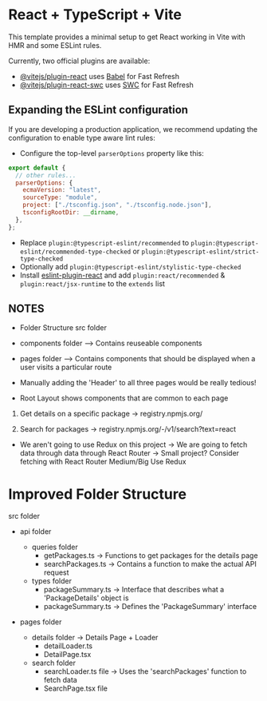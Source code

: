 # React + TypeScript + Vite

This template provides a minimal setup to get React working in Vite with HMR and some ESLint rules.

Currently, two official plugins are available:

- [@vitejs/plugin-react](https://github.com/vitejs/vite-plugin-react/blob/main/packages/plugin-react/README.md) uses [Babel](https://babeljs.io/) for Fast Refresh
- [@vitejs/plugin-react-swc](https://github.com/vitejs/vite-plugin-react-swc) uses [SWC](https://swc.rs/) for Fast Refresh

## Expanding the ESLint configuration

If you are developing a production application, we recommend updating the configuration to enable type aware lint rules:

- Configure the top-level `parserOptions` property like this:

```js
export default {
  // other rules...
  parserOptions: {
    ecmaVersion: "latest",
    sourceType: "module",
    project: ["./tsconfig.json", "./tsconfig.node.json"],
    tsconfigRootDir: __dirname,
  },
};
```

- Replace `plugin:@typescript-eslint/recommended` to `plugin:@typescript-eslint/recommended-type-checked` or `plugin:@typescript-eslint/strict-type-checked`
- Optionally add `plugin:@typescript-eslint/stylistic-type-checked`
- Install [eslint-plugin-react](https://github.com/jsx-eslint/eslint-plugin-react) and add `plugin:react/recommended` & `plugin:react/jsx-runtime` to the `extends` list

## NOTES

- Folder Structure
  src folder
- components folder
  --> Contains reuseable components
- pages folder
  --> Contains components that should be displayed when a user visits a particular route

- Manually adding the 'Header' to all three pages would be really tedious!
- Root Layout shows components that are common to each page

1. Get details on a specific package
   -> registry.npmjs.org/<package name>

2. Search for packages
   -> registry.npmjs.org/-/v1/search?text=react

- We aren't going to use Redux on this project
  ->
  We are going to fetch data through data through React Router
  ->
  Small project? Consider fetching with React Router Medium/Big Use Redux

# Improved Folder Structure

src folder

- api folder

  - queries folder
    - getPackages.ts
      -> Functions to get packages for the details page
    - searchPackages.ts
      -> Contains a function to make the actual API request
  - types folder
    - packageSummary.ts
      -> Interface that describes what a 'PackageDetails' object is
    - packageSummary.ts
      -> Defines the 'PackageSummary' interface

- pages folder
  - details folder -> Details Page + Loader
    - detailLoader.ts
    - DetailPage.tsx
  - search folder
    - searchLoader.ts file
      -> Uses the 'searchPackages' function to fetch data
    - SearchPage.tsx file
